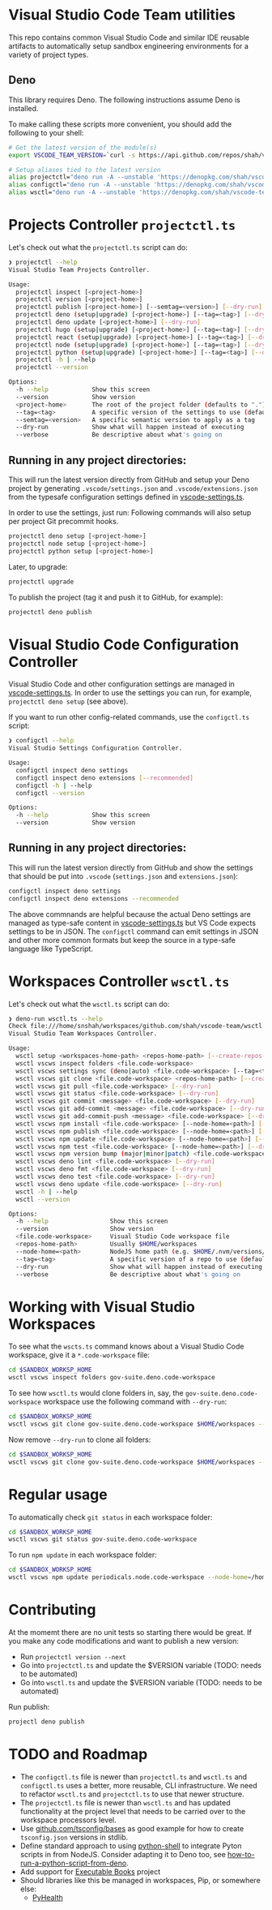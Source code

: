 # Visual Studio Code Team utilities

This repo contains common Visual Studio Code and similar IDE reusable artifacts to automatically setup sandbox engineering environments for a variety of project types.

## Deno

This library requires Deno. The following instructions assume Deno is installed.

To make calling these scripts more convenient, you should add the following to your shell:

```bash
# Get the latest version of the module(s)
export VSCODE_TEAM_VERSION=`curl -s https://api.github.com/repos/shah/vscode-team/tags  | jq '.[0].name' -r`

# Setup aliases tied to the latest version
alias projectctl="deno run -A --unstable 'https://denopkg.com/shah/vscode-team@${VSCODE_TEAM_VERSION}/projectctl.ts'"
alias configctl="deno run -A --unstable 'https://denopkg.com/shah/vscode-team@${VSCODE_TEAM_VERSION}/configctl.ts'"
alias wsctl="deno run -A --unstable 'https://denopkg.com/shah/vscode-team@${VSCODE_TEAM_VERSION}/wsctl.ts'"
```

# Projects Controller `projectctl.ts`

Let's check out what the `projectctl.ts` script can do:

```bash
❯ projectctl --help
Visual Studio Team Projects Controller.

Usage:
  projectctl inspect [<project-home>]
  projectctl version [<project-home>]
  projectctl publish [<project-home>] [--semtag=<version>] [--dry-run]
  projectctl deno (setup|upgrade) [<project-home>] [--tag=<tag>] [--dry-run] [--verbose]
  projectctl deno update [<project-home>] [--dry-run]
  projectctl hugo (setup|upgrade) [<project-home>] [--tag=<tag>] [--dry-run][--verbose]
  projectctl react (setup|upgrade) [<project-home>] [--tag=<tag>] [--dry-run] [--verbose]
  projectctl node (setup|upgrade) [<project-home>] [--tag=<tag>] [--dry-run] [--verbose]
  projectctl python (setup|upgrade) [<project-home>] [--tag=<tag>] [--dry-run] [--verbose]
  projectctl -h | --help
  projectctl --version

Options:
  -h --help            Show this screen
  --version            Show version
  <project-home>       The root of the project folder (defaults to ".")
  --tag=<tag>          A specific version of the settings to use (default: "master")
  --semtag=<version>   A specific semantic version to apply as a tag
  --dry-run            Show what will happen instead of executing
  --verbose            Be descriptive about what's going on
```

## Running in any project directories:

This will run the latest version directly from GitHub and setup your Deno project by generating `.vscode/settings.json` and `.vscode/extensions.json` from the typesafe configuration settings defined in [vscode-settings.ts](vscode-settings.ts). 

In order to use the settings, just run: Following commands will also setup per project Git precommit hooks.

```bash
projectctl deno setup [<project-home>]
projectctl node setup [<project-home>]
projectctl python setup [<project-home>]
```

Later, to upgrade:

```bash
projectctl upgrade
```

To publish the project (tag it and push it to GitHub, for example):

```bash
projectctl deno publish
```

# Visual Studio Code Configuration Controller 

Visual Studio Code and other configuration settings are managed in [vscode-settings.ts](vscode-settings.ts). In order to use the settings you can run, for example, `projectctl deno setup` (see above). 

If you want to run other config-related commands, use the `configctl.ts` script:

```bash
❯ configctl --help
Visual Studio Settings Configuration Controller.

Usage:
  configctl inspect deno settings
  configctl inspect deno extensions [--recommended]
  configctl -h | --help
  configctl --version

Options:
  -h --help            Show this screen
  --version            Show version
```

## Running in any project directories:

This will run the latest version directly from GitHub and show the settings that should be put into `.vscode` (`settings.json` and `extensions.json`):

```bash
configctl inspect deno settings
configctl inspect deno extensions --recommended
```

The above commnands are helpful because the actual Deno settings are managed as type-safe content in [vscode-settings.ts](vscode-settings.ts) but VS Code expects settings to be in JSON. The `configctl` command can emit settings in JSON and other more common formats but keep the source in a type-safe language like TypeScript. 

# Workspaces Controller `wsctl.ts`

Let's check out what the `wsctl.ts` script can do:

```bash
❯ deno-run wsctl.ts --help
Check file:///home/snshah/workspaces/github.com/shah/vscode-team/wsctl.ts
Visual Studio Team Workspaces Controller.

Usage:
  wsctl setup <workspaces-home-path> <repos-home-path> [--create-repos-path] [--dry-run] [--verbose]
  wsctl vscws inspect folders <file.code-workspace>
  wsctl vscws settings sync (deno|auto) <file.code-workspace> [--tag=<tag>] [--dry-run] [--verbose]
  wsctl vscws git clone <file.code-workspace> <repos-home-path> [--create-repos-path] [--dry-run] [--verbose]
  wsctl vscws git pull <file.code-workspace> [--dry-run]
  wsctl vscws git status <file.code-workspace> [--dry-run]
  wsctl vscws git commit <message> <file.code-workspace> [--dry-run]
  wsctl vscws git add-commit <message> <file.code-workspace> [--dry-run]
  wsctl vscws git add-commit-push <message> <file.code-workspace> [--dry-run]
  wsctl vscws npm install <file.code-workspace> [--node-home=<path>] [--dry-run]
  wsctl vscws npm publish <file.code-workspace> [--node-home=<path>] [--dry-run]
  wsctl vscws npm update <file.code-workspace> [--node-home=<path>] [--dry-run]
  wsctl vscws npm test <file.code-workspace> [--node-home=<path>] [--dry-run]
  wsctl vscws npm version bump (major|minor|patch) <file.code-workspace> [--no-git-tag-version] [--node-home=<path>] [--dry-run]
  wsctl vscws deno lint <file.code-workspace> [--dry-run]
  wsctl vscws deno fmt <file.code-workspace> [--dry-run]
  wsctl vscws deno test <file.code-workspace> [--dry-run]
  wsctl vscws deno update <file.code-workspace> [--dry-run]
  wsctl -h | --help
  wsctl --version

Options:
  -h --help                 Show this screen
  --version                 Show version  
  <file.code-workspace>     Visual Studio Code workspace file
  <repos-home-path>         Usually $HOME/workspaces
  --node-home=<path>        NodeJS home path (e.g. $HOME/.nvm/versions/node/v14.5.0)
  --tag=<tag>               A specific version of a repo to use (default: "master")
  --dry-run                 Show what will happen instead of executing
  --verbose                 Be descriptive about what's going on
```

# Working with Visual Studio Workspaces

To see what the `wscts.ts` command knows about a Visual Studio Code workspace, give it a `*.code-workspace` file:

```bash
cd $SANDBOX_WORKSP_HOME
wsctl vscws inspect folders gov-suite.deno.code-workspace
```

To see how `wsctl.ts` would clone folders in, say, the `gov-suite.deno.code-workspace` workspace use the following command with `--dry-run`:

```bash
cd $SANDBOX_WORKSP_HOME
wsctl vscws git clone gov-suite.deno.code-workspace $HOME/workspaces --dry-run --verbose
```

Now remove `--dry-run` to clone all folders:

```bash
cd $SANDBOX_WORKSP_HOME
wsctl vscws git clone gov-suite.deno.code-workspace $HOME/workspaces --verbose
```

# Regular usage

To automatically check `git status` in each workspace folder:

```bash
cd $SANDBOX_WORKSP_HOME
wsctl vscws git status gov-suite.deno.code-workspace
```

To run `npm update` in each workspace folder:

```bash
cd $SANDBOX_WORKSP_HOME
wsctl vscws npm update periodicals.node.code-workspace --node-home=/home/snshah/.nvm/versions/node/v14.5.0
```

# Contributing

At the momemt there are no unit tests so starting there would be great. If you make any code modifications and want to publish a new version:

* Run `projectctl version --next`
* Go into `projectctl.ts` and update the $VERSION variable (TODO: needs to be automated)
* Go into `wsctl.ts` and update the $VERSION variable (TODO: needs to be automated)

Run publish:

```bash
projectl deno publish
```

# TODO and Roadmap

* The `configctl.ts` file is newer than `projectctl.ts` and `wsctl.ts` and `configctl.ts` uses a better, more reusable, CLI infrastructure. We need to refactor `wsctl.ts` and `projectctl.ts` to use that newer structure.
* The `projectctl.ts` file is newer than `wsctl.ts` and has updated functionality at the project level that needs to be carried over to the workspace processors level. 
* Use [github.com/tsconfig/bases](https://github.com/tsconfig/bases) as good example for how to create `tsconfig.json` versions in stdlib.
* Define standard approach to using [python-shell](https://github.com/extrabacon/python-shell) to integrate Pyton scripts in from NodeJS. Consider adapting it to Deno too, see [how-to-run-a-python-script-from-deno](https://stackoverflow.com/questions/61710787/how-to-run-a-python-script-from-deno).
* Add support for [Executable Books](https://executablebooks.org) project
* Should libraries like this be managed in workspaces, Pip, or somewhere else:
  * [PyHealth](https://github.com/yzhao062/PyHealth)
